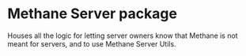 # Methane Server package

Houses all the logic for letting server owners know that Methane is not meant for servers,
and to use Methane Server Utils.